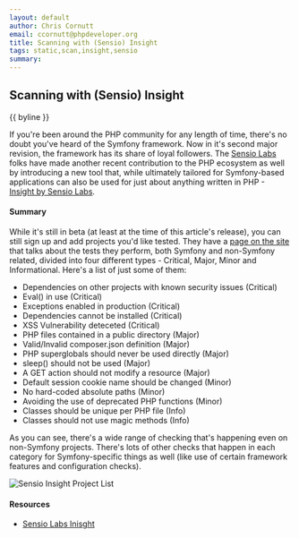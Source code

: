 ```yaml
---
layout: default
author: Chris Cornutt
email: ccornutt@phpdeveloper.org
title: Scanning with (Sensio) Insight
tags: static,scan,insight,sensio
summary:
---
```


Scanning with (Sensio) Insight
--------------

{{ byline }}

If you're been around the PHP community for any length of time, there's no doubt you've heard of the Symfony framework. Now in it's second major revision, the framework has its share of loyal followers. The [Sensio Labs](http://sensiolabs.com) folks
have made another recent contribution to the PHP ecosystem as well by introducing a new tool that, while ultimately tailored for Symfony-based applications can also be used for just about anything written in PHP - [Insight by Sensio Labs](https://insight.sensiolabs.com/).

#### Summary

While it's still in beta (at least at the time of this article's release), you can still sign up and add projects you'd like tested. They have a [page on the site](https://insight.sensiolabs.com/what-we-analyse) that talks about the tests they perform, both Symfony and non-Symfony related, divided into four different types - Critical, Major, Minor and Informational. Here's a list of just some of them:

- Dependencies on other projects with known security issues (Critical)
- Eval() in use (Critical)
- Exceptions enabled in production (Critical)
- Dependencies cannot be installed (Critical)
- XSS Vulnerability deteceted (Critical)
- PHP files contained in a public directory (Major)
- Valid/Invalid composer.json definition (Major)
- PHP superglobals should never be used directly (Major)
- sleep() should not be used (Major)
- A GET action should not modify a resource (Major)
- Default session cookie name should be changed (Minor)
- No hard-coded absolute paths (Minor)
- Avoiding the use of deprecated PHP functions (Minor)
- Classes should be unique per PHP file (Info)
- Classes should not use magic methods (Info)

As you can see, there's a wide range of checking that's happening even on non-Symfony projects. There's lots of other checks that happen in each category for Symfony-specific things as well (like use of certain framework features and configuration checks).

![Sensio Insight Project List](/assets/img/insight-screen1.png)

#### Resources

- [Sensio Labs Inisght](https://insight.sensiolabs.com/)